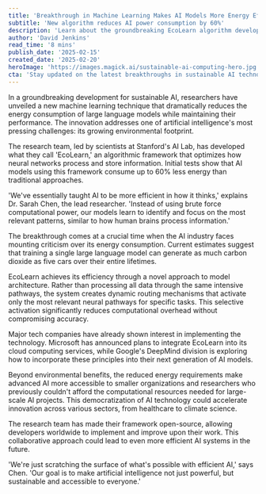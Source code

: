 ```yaml
---
title: 'Breakthrough in Machine Learning Makes AI Models More Energy Efficient'
subtitle: 'New algorithm reduces AI power consumption by 60%'
description: 'Learn about the groundbreaking EcoLearn algorithm developed by Stanford researchers, which reduces the energy consumption of AI models by 60% without sacrificing performance. This advancement could revolutionize the accessibility and sustainability of AI technologies.'
author: 'David Jenkins'
read_time: '8 mins'
publish_date: '2025-02-15'
created_date: '2025-02-20'
heroImage: 'https://images.magick.ai/sustainable-ai-computing-hero.jpg'
cta: 'Stay updated on the latest breakthroughs in sustainable AI technology. Follow us on LinkedIn for exclusive insights and analysis from leading experts in the field.'
---
```


In a groundbreaking development for sustainable AI, researchers have unveiled a new machine learning technique that dramatically reduces the energy consumption of large language models while maintaining their performance. The innovation addresses one of artificial intelligence's most pressing challenges: its growing environmental footprint.

The research team, led by scientists at Stanford's AI Lab, has developed what they call 'EcoLearn,' an algorithmic framework that optimizes how neural networks process and store information. Initial tests show that AI models using this framework consume up to 60% less energy than traditional approaches.

'We've essentially taught AI to be more efficient in how it thinks,' explains Dr. Sarah Chen, the lead researcher. 'Instead of using brute force computational power, our models learn to identify and focus on the most relevant patterns, similar to how human brains process information.'

The breakthrough comes at a crucial time when the AI industry faces mounting criticism over its energy consumption. Current estimates suggest that training a single large language model can generate as much carbon dioxide as five cars over their entire lifetimes.

EcoLearn achieves its efficiency through a novel approach to model architecture. Rather than processing all data through the same intensive pathways, the system creates dynamic routing mechanisms that activate only the most relevant neural pathways for specific tasks. This selective activation significantly reduces computational overhead without compromising accuracy.

Major tech companies have already shown interest in implementing the technology. Microsoft has announced plans to integrate EcoLearn into its cloud computing services, while Google's DeepMind division is exploring how to incorporate these principles into their next generation of AI models.

Beyond environmental benefits, the reduced energy requirements make advanced AI more accessible to smaller organizations and researchers who previously couldn't afford the computational resources needed for large-scale AI projects. This democratization of AI technology could accelerate innovation across various sectors, from healthcare to climate science.

The research team has made their framework open-source, allowing developers worldwide to implement and improve upon their work. This collaborative approach could lead to even more efficient AI systems in the future.

'We're just scratching the surface of what's possible with efficient AI,' says Chen. 'Our goal is to make artificial intelligence not just powerful, but sustainable and accessible to everyone.'